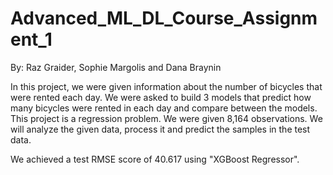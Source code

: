 # Advanced_ML_DL_Course_Assignment_1
By: Raz Graider, Sophie Margolis and Dana Braynin

In this project, we were given information about the number of bicycles that were rented each day.
We were asked to build 3 models that predict how many bicycles were rented in each day and compare between the models.
This project is a regression problem. We were given 8,164 observations. We will analyze the given data, process it and predict the samples in the test data.


We achieved a test RMSE score of 40.617 using "XGBoost Regressor".
